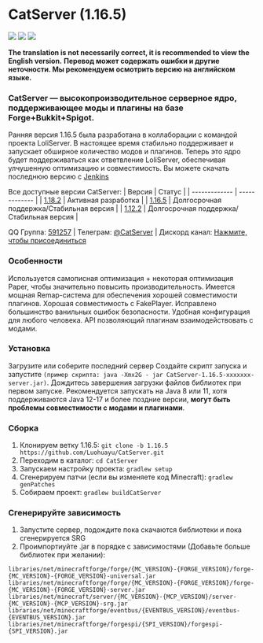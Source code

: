 # CatServer (1.16.5)
![](https://img.shields.io/badge/Minecraft-1.16.5-brightgreen.svg?colorB=469C00)
![](https://img.shields.io/badge/Forge-36.2.39-brightgreen.svg?colorB=469C00)
![](https://img.shields.io/badge/Spigot-1.16.5-brightgreen.svg?colorB=469C00)

<b>The translation is not necessarily correct, it is recommended to view the English version.</b>
<b>Перевод может содержать ошибки и другие неточности. Мы рекомендуем осмотрить версию на английском языке.</b>

### CatServer — высокопроизводительное серверное ядро, поддерживающее моды и плагины на базе Forge+Bukkit+Spigot.
Ранняя версия 1.16.5 была разработана в коллаборации с командой проекта LoliServer. В настоящее время стабильно поддерживает и запускает обширное количество модов и плагинов.
Теперь это ядро будет поддерживаться как ответвление LoliServer, обеспечивая улчушенную оптимизацию и совместимость.
Вы можете скачать последнюю версию с [Jenkins](https://jenkins.rbqcloud.cn:30011/job/CatServer-1.16.5/lastSuccessfulBuild/)

Все доступные версии CatServer:
|    Версия    |    Статус     |
| ------------- | ------------- |
| [1.18.2](https://github.com/Luohuayu/CatServer/tree/1.18.2)  |  Активная разработка      |
| [1.16.5](https://github.com/Luohuayu/CatServer/tree/1.16.5)  |  Долгосрочная поддержка/Стабильная версия  |
| [1.12.2](https://github.com/Luohuayu/CatServer/tree/1.12.2)  |  Долгосрочная поддержка/Стабильная версия  |

QQ Группа: [591257](https://jq.qq.com/?_wv=1027&k=5B5aKkW) | Телеграм: [@CatServer](https://t.me/CatServer) | Дискорд канал: [Нажмите, чтобы присоединиться
](https://discord.gg/wvBJN4d)

### Особенности
Используется самописная оптимизация + некоторая оптимизация Paper, чтобы значительно повысить производительность.
Имеется мощная Remap-система для обеспечения хорошей совместимости плагинов.
Хорошая совместимость с FakePlayer.
Исправлено большинство ванильных ошибок безопасности.
Удобная конфигурация для любого человека.
API позволяющий плагинам взаимодействовать с модами.

### Установка
Загрузите или соберите последний сервер
Создайте скрипт запуска и запустите `(пример скрипта: java -Xmx2G -
jar CatServer-1.16.5-xxxxxxx-server.jar)`.
Дождитесь завершения загрузки файлов библиотек при первом запуске.
Рекомендуется запускать на Java 8 или 11, хотя поддерживаются Java 12-17 и более поздние версии, **могут быть проблемы совместимости с модами и плагинами**.

### Сборка
1. Клонируем ветку 1.16.5: `git clone -b 1.16.5 https://github.com/Luohuayu/CatServer.git`
2. Переходим в каталог: `cd CatServer`
3. Запускаем настройку проекта: `gradlew setup`
4. Сгенерируем патчи (если вы изменяете код Minecraft): `gradlew genPatches`
5. Собираем проект: `gradlew buildCatServer`


### Сгенерируйте зависимость
1. Запустите сервер, подождите пока скачаются библиотеки и пока сгенерируется SRG
2. Проимпортиуйте .jar в порядке с зависимостями (Добавьте больше библиотек при желании):
```
libraries/net/minecraftforge/forge/{MC_VERSION}-{FORGE_VERSION}/forge-{MC_VERSION}-{FORGE_VERSION}-universal.jar
libraries/net/minecraftforge/forge/{MC_VERSION}-{FORGE_VERSION}/forge-{MC_VERSION}-{FORGE_VERSION}-server.jar
libraries/net/minecraft/server/{MC_VERSION}-{MCP_VERSION}/server-{MC_VERSION}-{MCP_VERSION}-srg.jar
libraries/net/minecraftforge/eventbus/{EVENTBUS_VERSION}/eventbus-{EVENTBUS_VERSION}.jar
libraries/net/minecraftforge/forgespi/{SPI_VERSION}/forgespi-{SPI_VERSION}.jar
```
